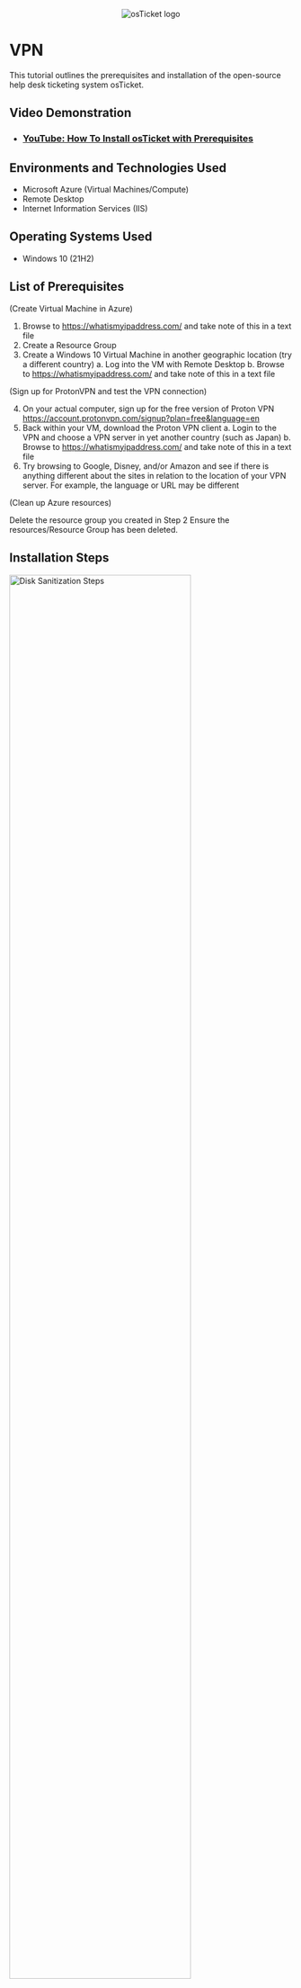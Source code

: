 <p align="center">
<img src="https://i.imgur.com/Clzj7Xs.png" alt="osTicket logo"/>
</p>

<h1>VPN</h1>
This tutorial outlines the prerequisites and installation of the open-source help desk ticketing system osTicket.<br />


<h2>Video Demonstration</h2>

- ### [YouTube: How To Install osTicket with Prerequisites](https://www.youtube.com)

<h2>Environments and Technologies Used</h2>

- Microsoft Azure (Virtual Machines/Compute)
- Remote Desktop
- Internet Information Services (IIS)

<h2>Operating Systems Used </h2>

- Windows 10</b> (21H2)

<h2>List of Prerequisites</h2>

(Create Virtual Machine in Azure)

  1. Browse to https://whatismyipaddress.com/ and take note of this in a text file
  2. Create a Resource Group
  3. Create a Windows 10 Virtual Machine in another geographic location (try a different country)
      a. Log into the VM with Remote Desktop
      b. Browse to https://whatismyipaddress.com/ and take note of this in a text file

(Sign up for ProtonVPN and test the VPN connection)

  4. On your actual computer, sign up for the free version of Proton VPN https://account.protonvpn.com/signup?plan=free&language=en  
  5. Back within your VM, download the Proton VPN client
      a. Login to the VPN and choose a VPN server in yet another country (such as Japan)
      b. Browse to https://whatismyipaddress.com/  and take note of this in a text file
  6. Try browsing to Google, Disney, and/or Amazon and see if there is anything different about the sites in relation to the location of your VPN server. For example, the language or URL may be different

(Clean up Azure resources)

Delete the resource group you created in Step 2
Ensure the resources/Resource Group has been deleted.


<h2>Installation Steps</h2>

<p>
<img src="https://i.imgur.com/DJmEXEB.png" height="80%" width="80%" alt="Disk Sanitization Steps"/>
</p>
<p>
Lorem ipsum dolor sit amet, consectetur adipiscing elit, sed do eiusmod tempor incididunt ut labore et dolore magna aliqua. Ut enim ad minim veniam, quis nostrud exercitation ullamco laboris nisi ut aliquip ex ea commodo consequat. Duis aute irure dolor in reprehenderit in voluptate velit esse cillum dolore eu fugiat nulla pariatur.
</p>
<br />

<p>
<img src="https://i.imgur.com/DJmEXEB.png" height="80%" width="80%" alt="Disk Sanitization Steps"/>
</p>
<p>
Lorem ipsum dolor sit amet, consectetur adipiscing elit, sed do eiusmod tempor incididunt ut labore et dolore magna aliqua. Ut enim ad minim veniam, quis nostrud exercitation ullamco laboris nisi ut aliquip ex ea commodo consequat. Duis aute irure dolor in reprehenderit in voluptate velit esse cillum dolore eu fugiat nulla pariatur.
</p>
<br />

<p>
<img src="https://i.imgur.com/DJmEXEB.png" height="80%" width="80%" alt="Disk Sanitization Steps"/>
</p>
<p>
Lorem ipsum dolor sit amet, consectetur adipiscing elit, sed do eiusmod tempor incididunt ut labore et dolore magna aliqua. Ut enim ad minim veniam, quis nostrud exercitation ullamco laboris nisi ut aliquip ex ea commodo consequat. Duis aute irure dolor in reprehenderit in voluptate velit esse cillum dolore eu fugiat nulla pariatur.
</p>
<br />
